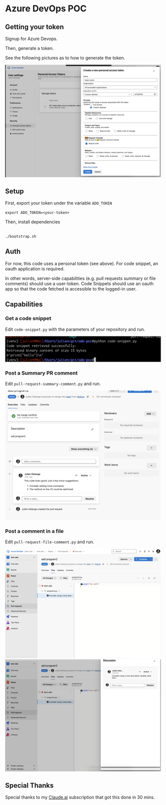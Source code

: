 # Azure DevOps POC

## Getting your token

Signup for Azure Devops.

Then, generate a token.

See the following pictures as to how to generate the token.

![Generate Token](imgs/token1.png "Generate Token")

## Setup

First, export your token under the variable `ADO_TOKEN`

```shell
export ADO_TOKEN=<your-token>
```

Then, install dependencies

```shell

./bootstrap.sh

```

## Auth

For now, this code uses a personal token (see above). For code
snippet, an oauth application is required.

In other words, server-side capabilities (e.g. pull requests
summary or file comments) should use a user-token. Code Snippets
should use an oauth app so that the code fetched is
accessible to the logged-in user.

## Capabilities

### Get a code snippet

Edit `code-snippet.py` with the parameters of your repository and run.


![Code Snippet](imgs/code-snippet.png "Code Snippet result")


### Post a Summary PR comment


Edit `pull-request-summary-comment.py` and run.

![Summary Comment on PR](imgs/summary-comment.png "Summary Comment 1")


### Post a comment in a file


Edit `pull-request-file-comment.py` and run.

![Comment on file, example 1](imgs/file-comment1.png "File Comment 1")
![Comment on file, example 2](imgs/file-comment2.png "File Comment 2")



## Special Thanks

Special thanks to my [Claude.ai](https://claude.ai/) subscription that got this done in 30 mins.